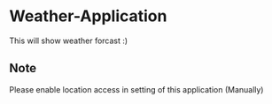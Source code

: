 # Weather-Application

This will show weather forcast :)

## Note
Please enable location access in setting of this application (Manually)

